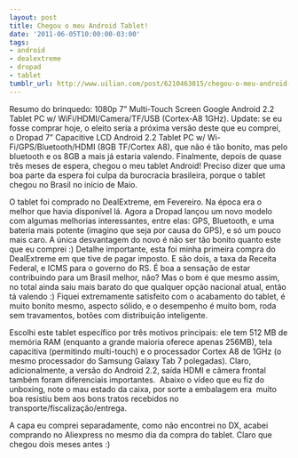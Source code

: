```yaml
---
layout: post
title: Chegou o meu Android Tablet!
date: '2011-06-05T10:00:00-03:00'
tags:
- android
- dealextreme
- dropad
- tablet
tumblr_url: http://www.uilian.com/post/6210463015/chegou-o-meu-android-tablet
---
```

Resumo do brinquedo: 1080p 7” Multi-Touch Screen Google Android 2.2 Tablet PC w/ WiFi/HDMI/Camera/TF/USB (Cortex-A8 1GHz).
Update: se eu fosse comprar hoje, o eleito seria a próxima versão deste que eu comprei, o Dropad 7” Capacitive LCD Android 2.2 Tablet PC w/ Wi-Fi/GPS/Bluetooth/HDMI (8GB TF/Cortex A8), que não é tão bonito, mas pelo bluetooth e os 8GB a mais já estaria valendo.
Finalmente, depois de quase três meses de espera, chegou o meu tablet Android! Preciso dizer que uma boa parte da espera foi culpa da burocracia brasileira, porque o tablet chegou no Brasil no início de Maio. 

O tablet foi comprado no DealExtreme, em Fevereiro. Na época era o melhor que havia disponível lá. Agora a Dropad lançou um novo modelo com algumas melhorias interessantes, entre elas: GPS, Bluetooth, e uma bateria mais potente (imagino que seja por causa do GPS), e só um pouco mais caro. A única desvantagem do novo é não ser tão bonito quanto este que eu comprei :)
Detalhe importante, esta foi minha primeira compra do DealExtreme em que tive de pagar imposto. E são dois, a taxa da Receita Federal, e ICMS para o governo do RS. É boa a sensação de estar contribuindo para um Brasil melhor, não?
Mas o bom é que mesmo assim, no total ainda saiu mais barato do que qualquer opção nacional atual, então tá valendo :)
Fiquei extremamente satisfeito com o acabamento do tablet, é muito bonito mesmo, aspecto sólido, e o desempenho é muito bom, roda sem travamentos, botões com distribuição inteligente.

Escolhi este tablet específico por três motivos principais: ele tem 512 MB de memória RAM (enquanto a grande maioria oferece apenas 256MB), tela capacitiva (permitindo multi-touch) e o processador Cortex A8 de 1GHz (o mesmo processador do Samsung Galaxy Tab 7 polegadas).
Claro, adicionalmente, a versão do Android 2.2, saída HDMI e câmera frontal também foram diferenciais importantes. 
Abaixo o vídeo que eu fiz do unboxing, note o mau estado da caixa, por sorte a embalagem era  muito boa resistiu bem aos bons tratos recebidos no transporte/fiscalização/entrega.

A capa eu comprei separadamente, como não encontrei no DX, acabei comprando no Aliexpress no mesmo dia da compra do tablet. Claro que chegou dois meses antes :)
